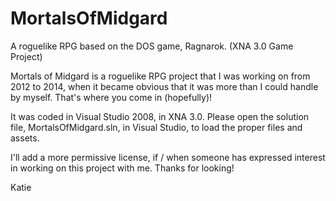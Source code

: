 # MortalsOfMidgard
A roguelike RPG based on the DOS game, Ragnarok. (XNA 3.0 Game Project)

Mortals of Midgard is a roguelike RPG project that I was working on from 2012 to 2014, when it became obvious that it was more than I could handle by myself. That's where you come in (hopefully)!

It was coded in Visual Studio 2008, in XNA 3.0. Please open the solution file, MortalsOfMidgard.sln, in Visual Studio, to load the proper files and assets.

I'll add a more permissive license, if / when someone has expressed interest in working on this project with me. Thanks for looking!

Katie
